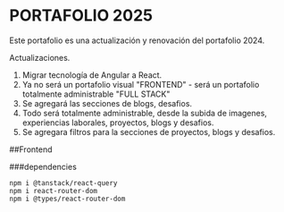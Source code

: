 # PORTAFOLIO 2025

Este portafolio es una actualización y renovación del portafolio 2024.

Actualizaciones.
1. Migrar tecnología de Angular a React.
2. Ya no será un portafolio visual "FRONTEND" - será un portafolio totalmente administrable "FULL STACK"
3. Se agregará las secciones de blogs, desafios.
4. Todo será totalmente administrable, desde la subida de imagenes, experiencias laborales, proyectos, blogs y desafios.
5. Se agregara filtros para la secciones de proyectos, blogs y desafios.


##Frontend

###dependencies
```
npm i @tanstack/react-query
npm i react-router-dom
npm i @types/react-router-dom
```